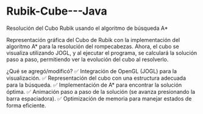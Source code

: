 # Rubik-Cube---Java
Resolución del Cubo Rubik usando el algoritmo de búsqueda A*

Representación gráfica del Cubo de Rubik con la implementación del algoritmo A* para la resolución del rompecabezas. Ahora, el cubo se visualiza utilizando JOGL, y al ejecutar el programa, se calculará la solución paso a paso, permitiendo ver la evolución del cubo al resolverlo.

¿Qué se agregó/modificó?
✅ Integración de OpenGL (JOGL) para la visualización.
✅ Representación del cubo con una estructura adecuada para la búsqueda.
✅ Implementación de A* para encontrar la solución óptima.
✅ Animación paso a paso de la solución (se avanza presionando la barra espaciadora).
✅ Optimización de memoria para manejar estados de forma eficiente.
